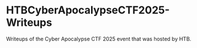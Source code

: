 # HTBCyberApocalypseCTF2025-Writeups
Writeups of the Cyber Apocalypse CTF 2025 event that was hosted by HTB. 
